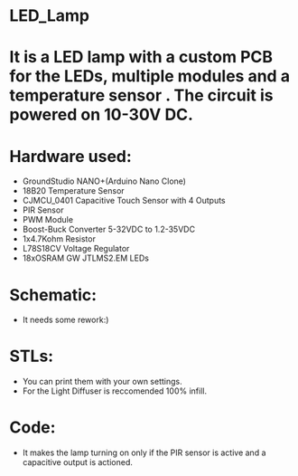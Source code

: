 # LED_Lamp
#
# It is a LED lamp with a custom PCB for the LEDs, multiple modules and a temperature sensor . The circuit is powered on 10-30V DC.
#
#  Hardware used:
* GroundStudio NANO+(Arduino Nano Clone)
* 18B20 Temperature Sensor
* CJMCU_0401 Capacitive Touch Sensor with 4 Outputs
* PIR Sensor
* PWM Module
* Boost-Buck Converter 5-32VDC to 1.2-35VDC
* 1x4.7Kohm Resistor
* L78S18CV Voltage Regulator
* 18xOSRAM GW JTLMS2.EM LEDs
#
# Schematic:
* It needs some rework:)
#
# STLs:
* You can print them with your own settings.
* For the Light Diffuser is reccomended 100% infill.
#
# Code:
* It makes the lamp turning on only if the PIR sensor is active and a capacitive output is actioned.
